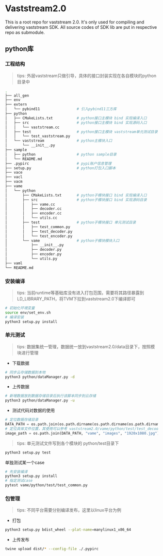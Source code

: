 # Vaststream2.0

This is a root repo for vaststream 2.0. It's only used for compiling and delivering vaststream SDK. All source codes of SDK lib are put in respective repo as submodule.

## python库
### 工程结构
> tips: 外层vaststream只做引导，具体的接口封装实现在各自模块的python目录中  
```bash
.
├── all_gen
├── env
├── extern
│   └── pybind11                 # 引入pybind11三方库
├── python
│   ├── CMakeLists.txt           # python接口主模块 bind 实现编译入口
│   ├── src                      # python接口主模块 bind 实现源码入口
│   │   └── vaststream.cc
│   ├── test                     # python接口主模块 vaststream单元测试目录
│   │   └── test_vaststream.py
│   └── vaststream               # python主模块入口
│       └── __init__.py
├── sample                     
│   ├── python                   # python sample目录
│   └── README.md
├── .pypirc                      # pypi账户信息管理
├── setup.py                     # python打包入口脚本
├── vace
├── vacl
├── vacm
├── vame
│   └── python
│       ├── CMakeLists.txt       # python子模块接口 bind 实现编译入口
│       ├── src                  # python子模块接口 bind 实现源码目录
│       │   ├── vame.cc
│       │   ├── decoder.cc
│       │   ├── encoder.cc
│       │   └── utils.cc
│       ├── test                 # python子模块接口 单元测试目录
│       │   ├── test_common.py
│       │   ├── test_decoder.py
│       │   └── test_encoder.py
│       └── vame                 # python子模块模块入口
│           ├── __init__.py
│           ├── decoder.py
│           ├── encoder.py
│           └── utils.py
├── vaml
└── README.md
```

### 安装编译
> tips: 当前runtime等基础库没有进入打包范围，需要将其路径暴露到 LD_LIBRARY_PATH，将TVM下拉到vaststream2.0下编译即可
```bash
# 初始化环境变量
source env/set_env.sh
# 编译安装
python3 setup.py install
```

### 单元测试
> tips: 数据集统一管理，数据统一放到vaststream2.0/data目录下，按照模块进行管理
* 下载数据
```bash
# 同步云存储数据到本地
python3 python/dataManager.py -d
```
* 上传数据
```bash
# 新增数据放到数据存储目录后执行该脚本同步到云存储
python3 python/dataManager.py -u
```
* 测试代码对数据的使用
```python
# 定位数据存储目录
DATA_PATH = os.path.join(os.path.dirname(os.path.dirname(os.path.dirname(os.path.dirname(os.path.abspath(__file__))))), "data")
# 定位具体文件位置，其使用可以参考 vaststream2.0/vame/python/test/test_decoder.py
image_path = os.path.join(DATA_PATH, "vame", "images", "1920x1080.jpg")
```
> tips: 单元测试文件写到各个模块的 python/test目录下
```bash
python3 setup.py test
```
单独测试某一个case
```bash
# 先安装编译
python3 setup.py install
# 指定测试case
pytest vame/python/test/test_common.py
```

### 包管理
> tips: 不同平台需要分别编译发布，这里以linux平台为例
* 打包
```bash
python3 setup.py bdist_wheel --plat-name=manylinux1_x86_64
```

* 上传发布
```bash
twine upload dist/* --config-file ./.pypirc
```